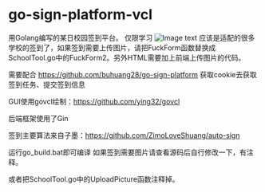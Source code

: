 # go-sign-platform-vcl

用Golang编写的某日校园签到平台。
仅限学习
![Image text](https://github.com/buhuang28/go-sign-platform/blob/main/QQ%E5%9B%BE%E7%89%8720210112161446.png)
应该是适配的很多学校的签到了，如果签到需要上传图片，请把FuckForm函数替换成SchoolTool.go中的FuckForm2。另外HTML需要加上前端上传图片的代码。

需要配合 https://github.com/buhuang28/go-sign-platform 获取cookie去获取签到任务、提交签到信息

GUI使用govcl绘制：https://github.com/ying32/govcl

后端框架使用了Gin

签到主要算法来自子墨：https://github.com/ZimoLoveShuang/auto-sign 

运行go_build.bat即可编译
如果签到需要图片请查看源码后自行修改一下，有注释。

或者把SchoolTool.go中的UploadPicture函数注释掉。

